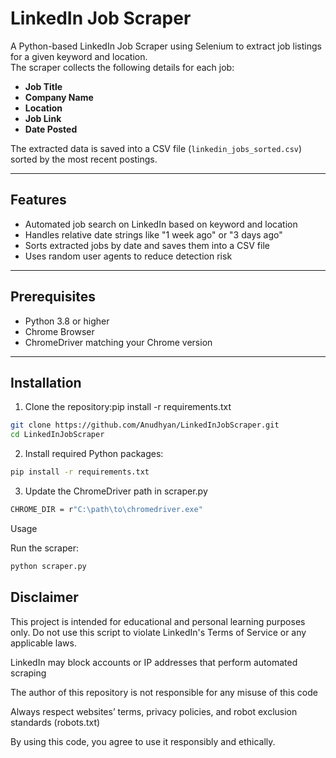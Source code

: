 # LinkedIn Job Scraper

A Python-based LinkedIn Job Scraper using Selenium to extract job listings for a given keyword and location.  
The scraper collects the following details for each job:

- **Job Title**  
- **Company Name**  
- **Location**  
- **Job Link**  
- **Date Posted**  

The extracted data is saved into a CSV file (`linkedin_jobs_sorted.csv`) sorted by the most recent postings.

---

## Features

- Automated job search on LinkedIn based on keyword and location  
- Handles relative date strings like "1 week ago" or "3 days ago"  
- Sorts extracted jobs by date and saves them into a CSV file  
- Uses random user agents to reduce detection risk  

---

## Prerequisites

- Python 3.8 or higher  
- Chrome Browser  
- ChromeDriver matching your Chrome version  

---

## Installation

1. Clone the repository:pip install -r requirements.txt


```bash
git clone https://github.com/Anudhyan/LinkedInJobScraper.git
cd LinkedInJobScraper
```
2. Install required Python packages:

```bash
pip install -r requirements.txt
```

3. Update the ChromeDriver path in scraper.py

```bash
CHROME_DIR = r"C:\path\to\chromedriver.exe"
```

Usage

Run the scraper:
```bash
python scraper.py
```

## Disclaimer

This project is intended for educational and personal learning purposes only.
Do not use this script to violate LinkedIn's Terms of Service or any applicable laws.

LinkedIn may block accounts or IP addresses that perform automated scraping

The author of this repository is not responsible for any misuse of this code

Always respect websites’ terms, privacy policies, and robot exclusion standards (robots.txt)

By using this code, you agree to use it responsibly and ethically.
